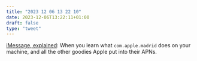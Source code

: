 ```yaml
---
title: "2023 12 06 13 22 10"
date: 2023-12-06T13:22:11+01:00
draft: false
type: "tweet"
---
```

[iMessage, explained](https://jjtech.dev/reverse-engineering/imessage-explained/): When you learn what `com.apple.madrid` does on your machine, and all the other goodies Apple put into their APNs.
